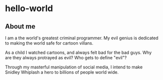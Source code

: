 # hello-world
## About me
I am a the world's greatest criminal programmer. My evil genius is dedicated to making the world safe for cartoon villans.

As a child I watched cartoons, and always felt bad for the bad guys. Why are they always protrayed as evil? Who gets to define "evil"?

Through my masterful manipulation of social media, I intend to make Snidley Whiplash a hero to billions of people world wide.

